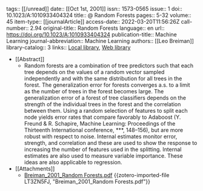 tags:: [[/unread]]
date:: [[Oct 1st, 2001]]
issn:: 1573-0565
issue:: 1
doi:: 10.1023/A:1010933404324
title:: @ Random Forests
pages:: 5-32
volume:: 45
item-type:: [[journalArticle]]
access-date:: 2022-03-20T11:56:26Z
call-number:: 2.94
original-title:: Random Forests
language:: en
url:: https://doi.org/10.1023/A:1010933404324
publication-title:: Machine Learning
journal-abbreviation:: Machine Learning
authors:: [[Leo Breiman]]
library-catalog:: 3
links:: [Local library](zotero://select/library/items/DCMYZ9BN), [Web library](https://www.zotero.org/users/8940609/items/DCMYZ9BN)

- [[Abstract]]
	- Random forests are a combination of tree predictors such that each tree depends on the values of a random vector sampled independently and with the same distribution for all trees in the forest. The generalization error for forests converges a.s. to a limit as the number of trees in the forest becomes large. The generalization error of a forest of tree classifiers depends on the strength of the individual trees in the forest and the correlation between them. Using a random selection of features to split each node yields error rates that compare favorably to Adaboost (Y. Freund & R. Schapire, Machine Learning: Proceedings of the Thirteenth International conference, ***, 148–156), but are more robust with respect to noise. Internal estimates monitor error, strength, and correlation and these are used to show the response to increasing the number of features used in the splitting. Internal estimates are also used to measure variable importance. These ideas are also applicable to regression.
- [[Attachments]]
	- [Breiman_2001_Random Forests.pdf](https://link.springer.com/content/pdf/10.1023%2Fa%3A1010933404324.pdf) {{zotero-imported-file LT3ZN5FJ, "Breiman_2001_Random Forests.pdf"}}